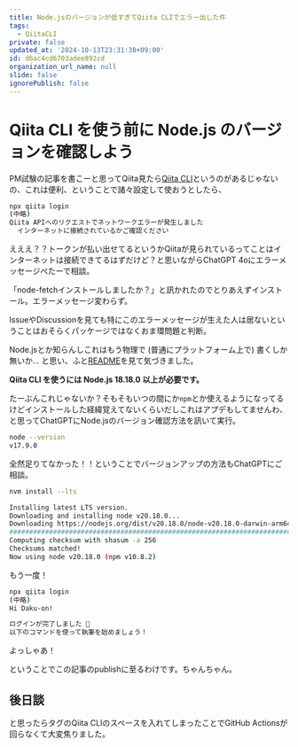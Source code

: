 ```yaml
---
title: Node.jsのバージョンが低すぎてQiita CLIでエラー出した件
tags:
  - QiitaCLI
private: false
updated_at: '2024-10-13T23:31:38+09:00'
id: d6ac4cd6703adee892cd
organization_url_name: null
slide: false
ignorePublish: false
---
```

# Qiita CLI を使う前に Node.js のバージョンを確認しよう

PM試験の記事を書こーと思ってQiita見たら[Qiita CLI](https://qiita.com/Qiita/items/32c79014509987541130)というのがあるじゃないの、これは便利、ということで諸々設定して使おうとしたら、

```bash
npx qiita login
(中略)
Qiita APIへのリクエストでネットワークエラーが発生しました
  インターネットに接続されているかご確認ください
```

えええ？？トークンが払い出せてるというかQiitaが見られているってことはインターネットは接続できてるはずだけど？と思いながらChatGPT 4oにエラーメッセージぺたーで相談。

「node-fetchインストールしましたか？」と訊かれたのでとりあえずインストール。エラーメッセージ変わらず。

IssueやDiscussionを見ても特にこのエラーメッセージが生えた人は居ないということはおそらくパッケージではなくおま環問題と判断。

Node.jsとか知らんしこれはもう物理で (普通にプラットフォーム上で) 書くしか無いか... と思い、ふと[README](https://github.com/increments/qiita-cli?tab=readme-ov-file#1-%E4%BA%8B%E5%89%8D%E6%BA%96%E5%82%99)を見て気づきました。

**Qiita CLI を使うには Node.js 18.18.0 以上が必要です。**

たーぶんこれじゃないか？そもそもいつの間にか`npm`とか使えるようになってるけどインストールした経緯覚えてないくらいだしこれはアプデもしてませんわ、と思ってChatGPTにNode.jsのバージョン確認方法を訊いて実行。

```bash
node --version
v17.9.0
```

全然足りてなかった！！ということでバージョンアップの方法もChatGPTにご相談。

```bash
nvm install --lts
```

```bash
Installing latest LTS version.
Downloading and installing node v20.18.0...
Downloading https://nodejs.org/dist/v20.18.0/node-v20.18.0-darwin-arm64.tar.xz...
############################################################################## 100.0%
Computing checksum with shasum -a 256
Checksums matched!
Now using node v20.18.0 (npm v10.8.2)
```

もう一度！

```bash
npx qiita login
(中略)
Hi Daku-on!

ログインが完了しました 🎉
以下のコマンドを使って執筆を始めましょう！
```

よっしゃあ！

ということでこの記事のpublishに至るわけです。ちゃんちゃん。

## 後日談

と思ったらタグのQiita CLIのスペースを入れてしまったことでGitHub Actionsが回らなくて大変焦りました。
